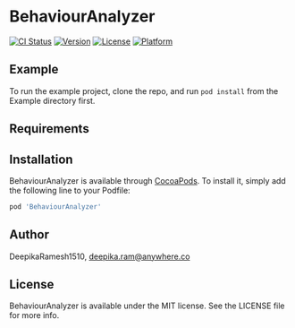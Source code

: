 # BehaviourAnalyzer

[![CI Status](https://img.shields.io/travis/DeepikaRamesh1510/BehaviourAnalyzer.svg?style=flat)](https://travis-ci.org/DeepikaRamesh1510/BehaviourAnalyzer)
[![Version](https://img.shields.io/cocoapods/v/BehaviourAnalyzer.svg?style=flat)](https://cocoapods.org/pods/BehaviourAnalyzer)
[![License](https://img.shields.io/cocoapods/l/BehaviourAnalyzer.svg?style=flat)](https://cocoapods.org/pods/BehaviourAnalyzer)
[![Platform](https://img.shields.io/cocoapods/p/BehaviourAnalyzer.svg?style=flat)](https://cocoapods.org/pods/BehaviourAnalyzer)

## Example

To run the example project, clone the repo, and run `pod install` from the Example directory first.

## Requirements

## Installation

BehaviourAnalyzer is available through [CocoaPods](https://cocoapods.org). To install
it, simply add the following line to your Podfile:

```ruby
pod 'BehaviourAnalyzer'
```

## Author

DeepikaRamesh1510, deepika.ram@anywhere.co

## License

BehaviourAnalyzer is available under the MIT license. See the LICENSE file for more info.

